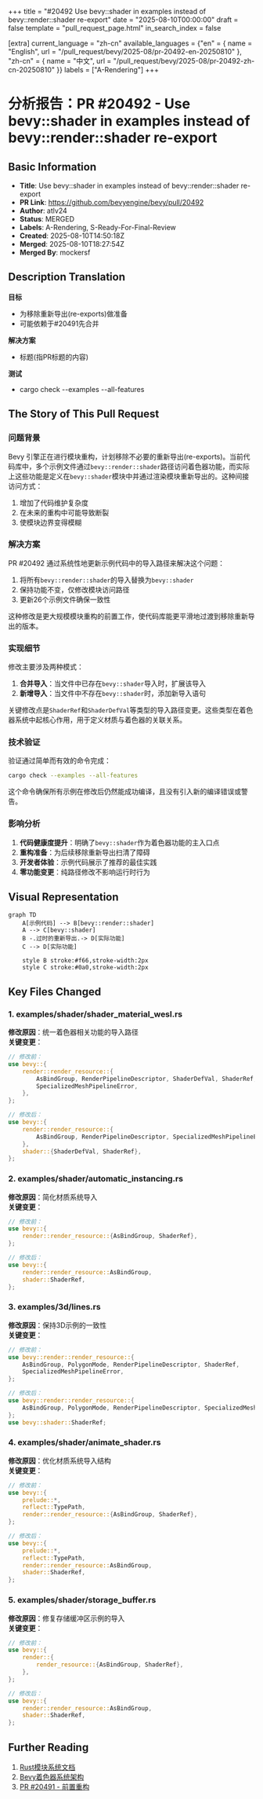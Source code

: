 +++
title = "#20492 Use bevy::shader in examples instead of bevy::render::shader re-export"
date = "2025-08-10T00:00:00"
draft = false
template = "pull_request_page.html"
in_search_index = false

[extra]
current_language = "zh-cn"
available_languages = {"en" = { name = "English", url = "/pull_request/bevy/2025-08/pr-20492-en-20250810" }, "zh-cn" = { name = "中文", url = "/pull_request/bevy/2025-08/pr-20492-zh-cn-20250810" }}
labels = ["A-Rendering"]
+++

# 分析报告：PR #20492 - Use bevy::shader in examples instead of bevy::render::shader re-export

## Basic Information
- **Title**: Use bevy::shader in examples instead of bevy::render::shader re-export
- **PR Link**: https://github.com/bevyengine/bevy/pull/20492
- **Author**: atlv24
- **Status**: MERGED
- **Labels**: A-Rendering, S-Ready-For-Final-Review
- **Created**: 2025-08-10T14:50:18Z
- **Merged**: 2025-08-10T18:27:54Z
- **Merged By**: mockersf

## Description Translation
**目标**
- 为移除重新导出(re-exports)做准备
- 可能依赖于#20491先合并

**解决方案**
- 标题(指PR标题的内容)

**测试**
- cargo check --examples --all-features

## The Story of This Pull Request

### 问题背景
Bevy 引擎正在进行模块重构，计划移除不必要的重新导出(re-exports)。当前代码库中，多个示例文件通过`bevy::render::shader`路径访问着色器功能，而实际上这些功能是定义在`bevy::shader`模块中并通过渲染模块重新导出的。这种间接访问方式：
1. 增加了代码维护复杂度
2. 在未来的重构中可能导致断裂
3. 使模块边界变得模糊

### 解决方案
PR #20492 通过系统性地更新示例代码中的导入路径来解决这个问题：
1. 将所有`bevy::render::shader`的导入替换为`bevy::shader`
2. 保持功能不变，仅修改模块访问路径
3. 更新26个示例文件确保一致性

这种修改是更大规模模块重构的前置工作，使代码库能更平滑地过渡到移除重新导出的版本。

### 实现细节
修改主要涉及两种模式：
1. **合并导入**：当文件中已存在`bevy::shader`导入时，扩展该导入
2. **新增导入**：当文件中不存在`bevy::shader`时，添加新导入语句

关键修改点是`ShaderRef`和`ShaderDefVal`等类型的导入路径变更。这些类型在着色器系统中起核心作用，用于定义材质与着色器的关联关系。

### 技术验证
验证通过简单而有效的命令完成：
```bash
cargo check --examples --all-features
```
这个命令确保所有示例在修改后仍然能成功编译，且没有引入新的编译错误或警告。

### 影响分析
1. **代码健康度提升**：明确了`bevy::shader`作为着色器功能的主入口点
2. **重构准备**：为后续移除重新导出扫清了障碍
3. **开发者体验**：示例代码展示了推荐的最佳实践
4. **零功能变更**：纯路径修改不影响运行时行为

## Visual Representation

```mermaid
graph TD
    A[示例代码] --> B[bevy::render::shader]
    A --> C[bevy::shader]
    B -.过时的重新导出.-> D[实际功能]
    C --> D[实际功能]
    
    style B stroke:#f66,stroke-width:2px
    style C stroke:#0a0,stroke-width:2px
```

## Key Files Changed

### 1. examples/shader/shader_material_wesl.rs
**修改原因**：统一着色器相关功能的导入路径  
**关键变更**：
```rust
// 修改前：
use bevy::{
    render::render_resource::{
        AsBindGroup, RenderPipelineDescriptor, ShaderDefVal, ShaderRef,
        SpecializedMeshPipelineError,
    },
};

// 修改后：
use bevy::{
    render::render_resource::{
        AsBindGroup, RenderPipelineDescriptor, SpecializedMeshPipelineError,
    },
    shader::{ShaderDefVal, ShaderRef},
};
```

### 2. examples/shader/automatic_instancing.rs
**修改原因**：简化材质系统导入  
**关键变更**：
```rust
// 修改前：
use bevy::{
    render::render_resource::{AsBindGroup, ShaderRef},
};

// 修改后：
use bevy::{
    render::render_resource::AsBindGroup,
    shader::ShaderRef,
};
```

### 3. examples/3d/lines.rs
**修改原因**：保持3D示例的一致性  
**关键变更**：
```rust
// 修改前：
use bevy::render::render_resource::{
    AsBindGroup, PolygonMode, RenderPipelineDescriptor, ShaderRef,
    SpecializedMeshPipelineError,
};

// 修改后：
use bevy::render::render_resource::{
    AsBindGroup, PolygonMode, RenderPipelineDescriptor, SpecializedMeshPipelineError,
};
use bevy::shader::ShaderRef;
```

### 4. examples/shader/animate_shader.rs
**修改原因**：优化材质系统导入结构  
**关键变更**：
```rust
// 修改前：
use bevy::{
    prelude::*,
    reflect::TypePath,
    render::render_resource::{AsBindGroup, ShaderRef},
};

// 修改后：
use bevy::{
    prelude::*, 
    reflect::TypePath, 
    render::render_resource::AsBindGroup, 
    shader::ShaderRef,
};
```

### 5. examples/shader/storage_buffer.rs
**修改原因**：修复存储缓冲区示例的导入  
**关键变更**：
```rust
// 修改前：
use bevy::{
    render::{
        render_resource::{AsBindGroup, ShaderRef},
    },
};

// 修改后：
use bevy::{
    render::render_resource::AsBindGroup,
    shader::ShaderRef,
};
```

## Further Reading
1. [Rust模块系统文档](https://doc.rust-lang.org/book/ch07-00-managing-growing-projects-with-packages-crates-and-modules.html)
2. [Bevy着色器系统架构](https://bevyengine.org/learn/book/getting-started/shaders/)
3. [PR #20491 - 前置重构](https://github.com/bevyengine/bevy/pull/20491)